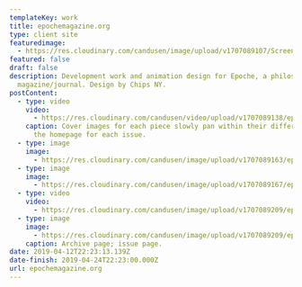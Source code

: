 ```yaml
---
templateKey: work
title: epochemagazine.org
type: client site
featuredimage:
  - https://res.cloudinary.com/candusen/image/upload/v1707089107/Screenshot_2024-02-04_at_6.24.54_PM_k5dorf.png
featured: false
draft: false
description: Development work and animation design for Epoche, a philosophy
  magazine/journal. Design by Chips NY.
postContent:
  - type: video
    video:
      - https://res.cloudinary.com/candusen/video/upload/v1707089138/epochemagazine_splash_scroll_cd1ddef89d_pieb1c.mp4
    caption: Cover images for each piece slowly pan within their different shapes on
      the homepage for each issue.
  - type: image
    image:
      - https://res.cloudinary.com/candusen/image/upload/v1707089163/epochemagazine_about_6202b96572_knew6u.webp
  - type: image
    image:
      - https://res.cloudinary.com/candusen/image/upload/v1707089167/epochemagazine_article_2_596a4766d8_kbfkh6.webp
  - type: video
    video:
      - https://res.cloudinary.com/candusen/image/upload/v1707089209/epochemagazine_index_a504365e36_yreftu.webp
  - type: image
    image:
      - https://res.cloudinary.com/candusen/image/upload/v1707089209/epochemagazine_index_a504365e36_yreftu.webp
    caption: Archive page; issue page.
date: 2019-04-12T22:23:13.139Z
date-finish: 2019-04-24T22:23:00.000Z
url: epochemagazine.org
---
```

